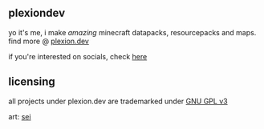## plexiondev

yo it's me, i make *amazing* minecraft datapacks, resourcepacks and maps. find more @ [plexion.dev](https://plexion.dev)

if you're interested on socials, check [here](https://plexion.dev/socials)

## licensing

all projects under plexion.dev are trademarked under [GNU GPL v3](https://github.com/plexiondev/plexiondev.github.io/blob/master/LICENSE)

art: [sei](https://www.pixiv.net/en/users/27941294)
